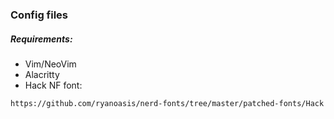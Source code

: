 ### Config files

##### Requirements:

  * Vim/NeoVim
  * Alacritty
  * Hack NF font:

  `https://github.com/ryanoasis/nerd-fonts/tree/master/patched-fonts/Hack`
